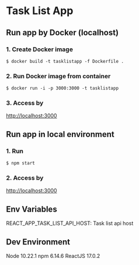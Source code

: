 # Task List App

## Run app by Docker (localhost)
### 1. Create Docker image
`$ docker build -t tasklistapp -f Dockerfile .`
### 2. Run Docker image from container
`$ docker run -i -p 3000:3000 -t tasklistapp`
### 3. Access by
[http://localhost:3000](http://localhost:3000)

## Run app in local environment
### 1. Run
`$ npm start`
### 2. Access by
[http://localhost:3000](http://localhost:3000)

## Env Variables
REACT_APP_TASK_LIST_API_HOST: Task list api host

## Dev Environment
Node 10.22.1
npm 6.14.6
ReactJS 17.0.2 